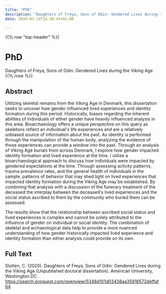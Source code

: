 ```yaml
---
title: "PhD"
description: "Daughters of Freya, Sons of Odin: Gendered Lives during the Viking Age"
date: 2019-01-14T14:38:43+01:00

---
```

{{% row "top-header" %}}
# PhD
Daughters of Freya, Sons of Odin: Gendered Lives during the Viking Age
{{% /row %}}


## Abstract
Utilizing skeletal remains from the Viking Age in Denmark, this dissertation seeks to
uncover how gender influenced lived experiences and identity formation during this period.
Historically, biases regarding the inherent abilities of individuals of either gender have heavily
influenced analysis in this area. Bioarchaeology offers a unique perspective on this query as
skeletons reflect an individual's life experiences and are a relatively unbiased source of
information about the past. As identity is performed through the manipulation of the human
body, analyzing the evidence of those experiences can provide a window into the past. Through
an analysis of Viking Age burials from across Denmark, I explore how gender impacted identity
formation and lived experience at the time. I utilize a bioarchaeological approach to discuss how
individuals were impacted by gendered expectations at the time. Through assessing activity
patterns, trauma prevalence rates, and the general health of individuals in the sample, patterns of
behavior that may shed light on lived experiences that impacted identity formation during the
Viking Age may be established. By combining that analysis with a discussion of the funerary
treatment of the deceased the interplay between the deceased's lived experiences and the social
status ascribed to them by the community who buried them can be assessed.

The results show that the relationship between ascribed social status and lived
experiences is complex and cannot be solely attributed to the influence of gender on individual
or social identity. The combination of skeletal and archaeological data help to provide a more
nuanced understanding of how gender historically impacted lived experience and identity
formation than either analysis could provide on its own.

## Full Text

Slotten, C. (2020). Daughters of Freya, Sons of Odin: Gendered Lives during the Viking Age (Unpublished doctoral dissertation). American University, Washington DC. https://search.proquest.com/openview/5348d101d03438aa35916572deffaf64
